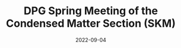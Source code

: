 ---
type: conference
highlight: false
authors: ['']
title: "DPG Spring Meeting of the Condensed Matter Section (SKM)"
event: 
event_url: 
location:
address:
  city: Regensburg
  country: Germany
date: 2022-09-04
date_end: 2022-09-09
all_day: True
---